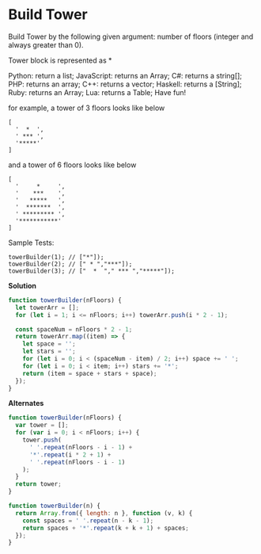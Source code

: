 # Build Tower

Build Tower by the following given argument:
number of floors (integer and always greater than 0).

Tower block is represented as *

Python: return a list;
JavaScript: returns an Array;
C#: returns a string[];
PHP: returns an array;
C++: returns a vector<string>;
Haskell: returns a [String];
Ruby: returns an Array;
Lua: returns a Table;
Have fun!

for example, a tower of 3 floors looks like below

    [
      '  *  ', 
      ' *** ', 
      '*****'
    ]

and a tower of 6 floors looks like below

    [
      '     *     ', 
      '    ***    ', 
      '   *****   ', 
      '  *******  ', 
      ' ********* ', 
      '***********'
    ]

Sample Tests:

    towerBuilder(1); // ["*"]);
    towerBuilder(2); // [" * ","***"]);
    towerBuilder(3); // ["  *  "," *** ","*****"]);

**Solution**

```js
function towerBuilder(nFloors) {
  let towerArr = [];
  for (let i = 1; i <= nFloors; i++) towerArr.push(i * 2 - 1);

  const spaceNum = nFloors * 2 - 1;
  return towerArr.map((item) => {
    let space = '';
    let stars = '';
    for (let i = 0; i < (spaceNum - item) / 2; i++) space += ' ';
    for (let i = 0; i < item; i++) stars += '*';
    return (item = space + stars + space);
  });
}
```

**Alternates**

```js
function towerBuilder(nFloors) {
  var tower = [];
  for (var i = 0; i < nFloors; i++) {
    tower.push(
      ' '.repeat(nFloors - i - 1) +
      '*'.repeat(i * 2 + 1) +
      ' '.repeat(nFloors - i - 1)
    );
  }
  return tower;
}
```

```js
function towerBuilder(n) {
  return Array.from({ length: n }, function (v, k) {
    const spaces = ' '.repeat(n - k - 1);
    return spaces + '*'.repeat(k + k + 1) + spaces;
  });
}
```